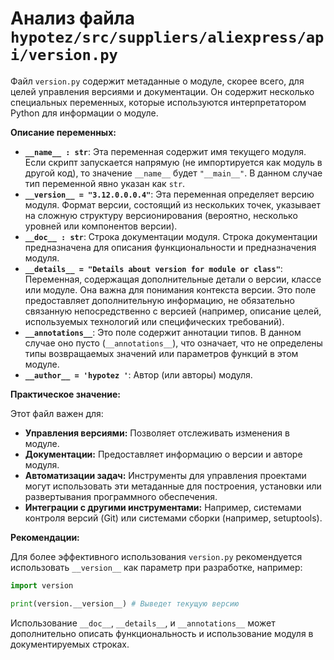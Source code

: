 # Анализ файла `hypotez/src/suppliers/aliexpress/api/version.py`

Файл `version.py` содержит метаданные о модуле, скорее всего, для целей управления версиями и документации.  Он содержит несколько специальных переменных, которые используются интерпретатором Python для информации о модуле.

**Описание переменных:**

* **`__name__ : str`**:  Эта переменная содержит имя текущего модуля. Если скрипт запускается напрямую (не импортируется как модуль в другой код), то значение `__name__` будет `"__main__"`. В данном случае тип переменной явно указан как `str`.
* **`__version__ = "3.12.0.0.0.4"`**: Эта переменная определяет версию модуля.  Формат версии, состоящий из нескольких точек, указывает на сложную структуру версионирования (вероятно, несколько уровней или компонентов версии).
* **`__doc__ : str`**: Строка документации модуля.  Строка документации предназначена для описания функциональности и предназначения модуля.
* **`__details__ = "Details about version for module or class"`**:  Переменная, содержащая дополнительные детали о версии, классе или модуле. Она важна для понимания контекста версии.  Это поле предоставляет дополнительную информацию, не обязательно связанную непосредственно с версией (например, описание целей, используемых технологий или специфических требований).
* **`__annotations__`**:  Это поле содержит аннотации типов. В данном случае оно пусто (`__annotations__`), что означает, что не определены типы возвращаемых значений или параметров функций в этом модуле.
* **`__author__ = 'hypotez '`**:  Автор (или авторы) модуля.

**Практическое значение:**

Этот файл важен для:

* **Управления версиями:** Позволяет отслеживать изменения в модуле.
* **Документации:** Предоставляет информацию о версии и авторе модуля.
* **Автоматизации задач:** Инструменты для управления проектами могут использовать эти метаданные для построения, установки или развертывания программного обеспечения.
* **Интеграции с другими инструментами:** Например, системами контроля версий (Git) или системами сборки (например, setuptools).

**Рекомендации:**

Для более эффективного использования `version.py` рекомендуется использовать `__version__` как параметр при разработке, например:

```python
import version

print(version.__version__) # Выведет текущую версию
```

Использование `__doc__`, `__details__`, и `__annotations__` может дополнительно описать функциональность и использование модуля в документируемых строках.